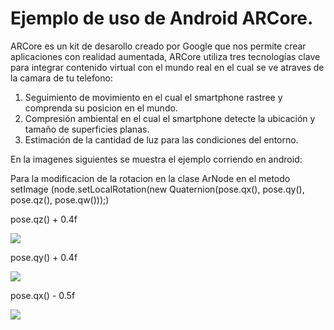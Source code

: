 # Ejemplo de uso de Android ARCore.


ARCore es un kit de desarollo creado por Google que nos permite crear aplicaciones con realidad aumentada,  ARCore utiliza tres tecnologías clave para integrar contenido virtual con el mundo real en el cual se ve atraves de la camara de tu telefono:

1. Seguimiento de movimiento en el cual el smartphone rastree y comprenda su posicion en el mundo.
2. Compresión ambiental en el cual el smartphone detecte la ubicación y tamaño de superficies planas.
3. Estimación de la cantidad de luz para las condiciones del entorno.



En la imagenes siguientes se muestra el ejemplo corriendo en android:



Para la modificacion de la rotacion en la clase ArNode en el metodo setImage (node.setLocalRotation(new Quaternion(pose.qx(), pose.qy(), pose.qz(), pose.qw()));)


pose.qz() + 0.4f


![](android/assets/qz.jpg)


pose.qy() + 0.4f


![](android/assets/qy.jpg)


pose.qx() - 0.5f


![](android/assets/qx.jpg)

